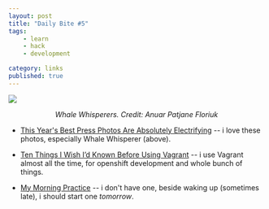 ```yaml
---
layout: post
title: "Daily Bite #5"
tags: 
    - learn
    - hack
    - development

category: links
published: true
---
```


![](https://i.kinja-img.com/gawker-media/image/upload/aoxjg0jeh5zeg424uyy6.jpg)
<center><em>Whale Whisperers. Credit: Anuar Patjane Floriuk</em></center>

- [This Year's Best Press Photos Are Absolutely Electrifying](https://sploid.gizmodo.com/this-years-best-press-photos-are-absolutely-electrifyin-1759894233?utm_source=dedenf) -- i love these photos, especially Whale Whisperer (above).

 - [Ten Things I Wish I’d Known Before Using Vagrant](https://zwischenzugs.com/2017/10/27/ten-things-i-wish-id-known-before-using-vagrant/?utm_source=dedenf) -- i use Vagrant almost all the time, for openshift development and whole bunch of things.

 - [My Morning Practice](https://medium.com/@pamelafox/my-morning-practice-40ec0887a260?utm_source=dedenf) -- i don't have one, beside waking up (sometimes late), i should start one _tomorrow_.